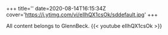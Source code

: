 +++
title=''
date=2020-08-14T16:15:34Z
cover='https://i.ytimg.com/vi/eIlhQX1csOk/sddefault.jpg'
+++

All content belongs to GlennBeck.
{{< youtube eIlhQX1csOk >}}
